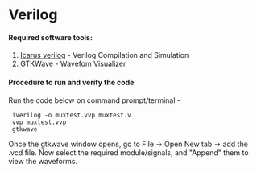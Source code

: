 # Verilog
#### Required software tools:
1. <a href="https://bleyer.org/icarus/">Icarus verilog</a> - Verilog Compilation and Simulation
2. GTKWave - Wavefom Visualizer

#### Procedure to run and verify the code
Run the code below on command prompt/terminal - 
```
 iverilog -o muxtest.vvp muxtest.v
 vvp muxtest.vvp
 gtkwave 
```
Once the gtkwave window opens, go to File -> Open New tab -> add the .vcd file. Now select the required module/signals, and "Append" them to view the waveforms. 

